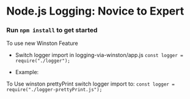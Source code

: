 # Node.js Logging: Novice to Expert 

### Run `npm install` to get started

To use new Winston Feature
- Switch logger import in logging-via-winston/app.js 
`const logger = require("./logger");`

- Example: 

To Use winston prettyPrint switch logger import to:
`const logger = require("./logger-prettyPrint.js");`
